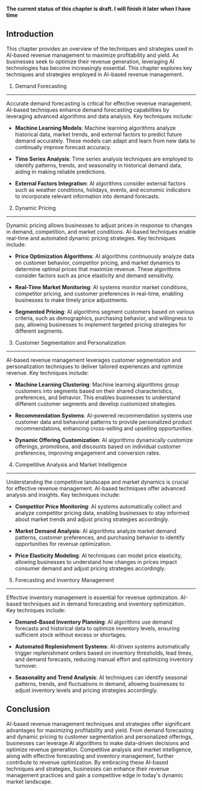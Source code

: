 **The current status of this chapter is draft. I will finish it later when I have time**

Introduction
------------

This chapter provides an overview of the techniques and strategies used in AI-based revenue management to maximize profitability and yield. As businesses seek to optimize their revenue generation, leveraging AI technologies has become increasingly essential. This chapter explores key techniques and strategies employed in AI-based revenue management.

1. Demand Forecasting
---------------------

Accurate demand forecasting is critical for effective revenue management. AI-based techniques enhance demand forecasting capabilities by leveraging advanced algorithms and data analysis. Key techniques include:

* **Machine Learning Models**: Machine learning algorithms analyze historical data, market trends, and external factors to predict future demand accurately. These models can adapt and learn from new data to continually improve forecast accuracy.

* **Time Series Analysis**: Time series analysis techniques are employed to identify patterns, trends, and seasonality in historical demand data, aiding in making reliable predictions.

* **External Factors Integration**: AI algorithms consider external factors such as weather conditions, holidays, events, and economic indicators to incorporate relevant information into demand forecasts.

2. Dynamic Pricing
------------------

Dynamic pricing allows businesses to adjust prices in response to changes in demand, competition, and market conditions. AI-based techniques enable real-time and automated dynamic pricing strategies. Key techniques include:

* **Price Optimization Algorithms**: AI algorithms continuously analyze data on customer behavior, competitor pricing, and market dynamics to determine optimal prices that maximize revenue. These algorithms consider factors such as price elasticity and demand sensitivity.

* **Real-Time Market Monitoring**: AI systems monitor market conditions, competitor pricing, and customer preferences in real-time, enabling businesses to make timely price adjustments.

* **Segmented Pricing**: AI algorithms segment customers based on various criteria, such as demographics, purchasing behavior, and willingness to pay, allowing businesses to implement targeted pricing strategies for different segments.

3. Customer Segmentation and Personalization
--------------------------------------------

AI-based revenue management leverages customer segmentation and personalization techniques to deliver tailored experiences and optimize revenue. Key techniques include:

* **Machine Learning Clustering**: Machine learning algorithms group customers into segments based on their shared characteristics, preferences, and behavior. This enables businesses to understand different customer segments and develop customized strategies.

* **Recommendation Systems**: AI-powered recommendation systems use customer data and behavioral patterns to provide personalized product recommendations, enhancing cross-selling and upselling opportunities.

* **Dynamic Offering Customization**: AI algorithms dynamically customize offerings, promotions, and discounts based on individual customer preferences, improving engagement and conversion rates.

4. Competitive Analysis and Market Intelligence
-----------------------------------------------

Understanding the competitive landscape and market dynamics is crucial for effective revenue management. AI-based techniques offer advanced analysis and insights. Key techniques include:

* **Competitor Price Monitoring**: AI systems automatically collect and analyze competitor pricing data, enabling businesses to stay informed about market trends and adjust pricing strategies accordingly.

* **Market Demand Analysis**: AI algorithms analyze market demand patterns, customer preferences, and purchasing behavior to identify opportunities for revenue optimization.

* **Price Elasticity Modeling**: AI techniques can model price elasticity, allowing businesses to understand how changes in prices impact consumer demand and adjust pricing strategies accordingly.

5. Forecasting and Inventory Management
---------------------------------------

Effective inventory management is essential for revenue optimization. AI-based techniques aid in demand forecasting and inventory optimization. Key techniques include:

* **Demand-Based Inventory Planning**: AI algorithms use demand forecasts and historical data to optimize inventory levels, ensuring sufficient stock without excess or shortages.

* **Automated Replenishment Systems**: AI-driven systems automatically trigger replenishment orders based on inventory thresholds, lead times, and demand forecasts, reducing manual effort and optimizing inventory turnover.

* **Seasonality and Trend Analysis**: AI techniques can identify seasonal patterns, trends, and fluctuations in demand, allowing businesses to adjust inventory levels and pricing strategies accordingly.

Conclusion
----------

AI-based revenue management techniques and strategies offer significant advantages for maximizing profitability and yield. From demand forecasting and dynamic pricing to customer segmentation and personalized offerings, businesses can leverage AI algorithms to make data-driven decisions and optimize revenue generation. Competitive analysis and market intelligence, along with effective forecasting and inventory management, further contribute to revenue optimization. By embracing these AI-based techniques and strategies, businesses can enhance their revenue management practices and gain a competitive edge in today's dynamic market landscape.
